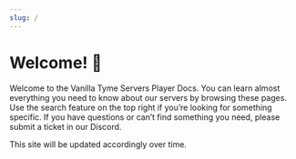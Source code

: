 ```yaml
---
slug: /
---
```


# Welcome! 🥳

Welcome to the Vanilla Tyme Servers Player Docs. You can learn almost everything you need to know about our servers by browsing these pages. Use the search feature on the top right if you’re looking for something specific. If you have questions or can’t find something you need, please submit a ticket in our Discord. 

This site will be updated accordingly over time.